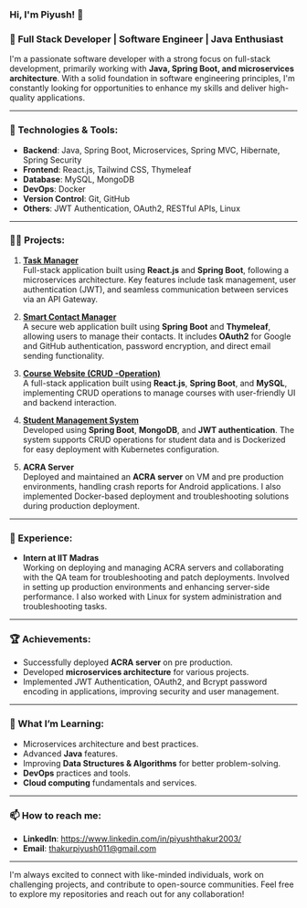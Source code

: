 ### Hi, I'm Piyush! 👋

### 🚀 Full Stack Developer | Software Engineer | Java Enthusiast 

I'm a passionate software developer with a strong focus on full-stack development, primarily working with **Java, Spring Boot, and microservices architecture**. With a solid foundation in software engineering principles, I'm constantly looking for opportunities to enhance my skills and deliver high-quality applications.

---

### 🔧 Technologies & Tools:

- **Backend**: Java, Spring Boot, Microservices, Spring MVC, Hibernate, Spring Security
- **Frontend**: React.js, Tailwind CSS, Thymeleaf
- **Database**: MySQL, MongoDB
- **DevOps**: Docker
- **Version Control**: Git, GitHub
- **Others**: JWT Authentication, OAuth2, RESTful APIs, Linux

---

### 🧑‍💻 Projects:

1. **[Task Manager](https://github.com/piyu989/task-manager)**  
   Full-stack application built using **React.js** and **Spring Boot**, following a microservices architecture. Key features include task management, user authentication (JWT), and seamless communication between services via an API Gateway.

2. **[Smart Contact Manager](https://github.com/piyu989/Smart-Contact-Manager)**  
   A secure web application built using **Spring Boot** and **Thymeleaf**, allowing users to manage their contacts. It includes **OAuth2** for Google and GitHub authentication, password encryption, and direct email sending functionality.

3. **[Course Website (CRUD -Operation)](https://github.com/piyu989/Course-Website)**  
   A full-stack application built using **React.js**, **Spring Boot**, and **MySQL**, implementing CRUD operations to manage courses with user-friendly UI and backend interaction.

4. **[Student Management System](https://github.com/piyu989/Assignment)**  
   Developed using **Spring Boot**, **MongoDB**, and **JWT authentication**. The system supports CRUD operations for student data and is Dockerized for easy deployment with Kubernetes configuration.

5. **ACRA Server**  
   Deployed and maintained an **ACRA server** on VM and pre production environments, handling crash reports for Android applications. I also implemented Docker-based deployment and troubleshooting solutions during production deployment.

---

### 💼 Experience:

- **Intern at IIT Madras**  
  Working on deploying and managing ACRA servers and collaborating with the QA team for troubleshooting and patch deployments. Involved in setting up production environments and enhancing server-side performance. I also worked with Linux for system administration and troubleshooting tasks.

---

### 🏆 Achievements:

- Successfully deployed **ACRA server** on pre production.
- Developed **microservices architecture** for various projects.
- Implemented JWT Authentication, OAuth2, and Bcrypt password encoding in applications, improving security and user management.

---

### 🌱 What I’m Learning:

- Microservices architecture and best practices.
- Advanced **Java** features.
- Improving **Data Structures & Algorithms** for better problem-solving.
- **DevOps** practices and tools.
- **Cloud computing** fundamentals and services.
---

### 📫 How to reach me:

- **LinkedIn**: https://www.linkedin.com/in/piyushthakur2003/
- **Email**: thakurpiyush011@gmail.com

---

I'm always excited to connect with like-minded individuals, work on challenging projects, and contribute to open-source communities. Feel free to explore my repositories and reach out for any collaboration!

